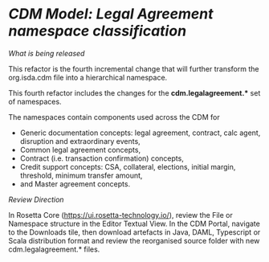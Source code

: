 # *CDM Model: Legal Agreement namespace classification*

_What is being released_

This refactor is the fourth incremental change that will further transform the org.isda.cdm file into a hierarchical namespace.

This fourth refactor includes the changes for the __cdm.legalagreement.*__ set of namespaces.

The namespaces contain components used across the CDM for 
* Generic documentation concepts: legal agreement, contract, calc agent, disruption and extraordinary events,
* Common legal agreement concepts,
* Contract (i.e. transaction confirmation) concepts, 
* Credit support concepts: CSA, collateral, elections, initial margin, threshold, minimum transfer amount,
* and Master agreement concepts.

_Review Direction_

In Rosetta Core (https://ui.rosetta-technology.io/), review the File or Namespace structure in the Editor Textual View. In the CDM Portal, 
navigate to the Downloads tile, then download artefacts in Java, DAML, Typescript or Scala distribution format and review the reorganised source folder with new cdm.legalagreement.* files.
